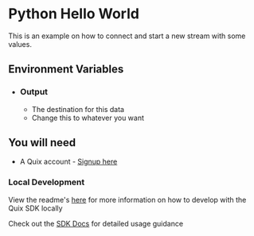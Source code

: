 # Python Hello World

This is an example on how to connect and start a new stream with some values.

## Environment Variables

- ### Output
  - The destination for this data
  - Change this to whatever you want

## You will need

- A Quix account - [Signup here](https://quix.ai/signup)

### Local Development

View the readme's [here](https://github.com/quixai/quix-library/tree/main/python/local-development) 
for more information on how to develop with the Quix SDK locally

Check out the [SDK Docs](https://quix.ai/docs/sdk/introduction.html) for detailed usage guidance
